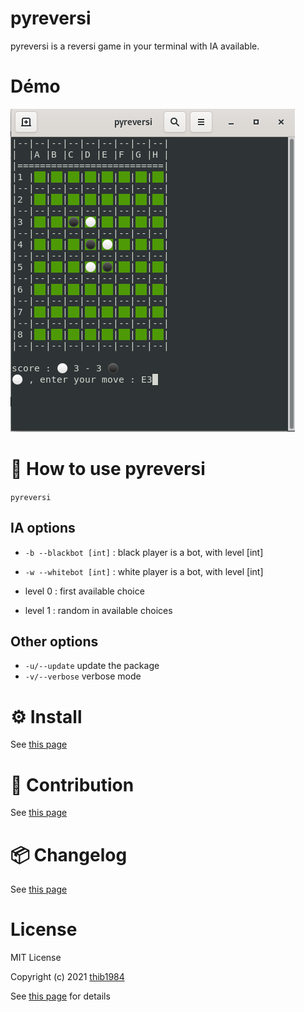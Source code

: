 # pyreversi

pyreversi is a reversi game in your terminal with IA available.

# Démo

![image](./demo_01.png)


# 🚀 How to use **pyreversi**

``pyreversi``

## IA options

- ``-b --blackbot [int]`` : black player is a bot, with level [int]
- ``-w --whitebot [int]`` : white player is a bot, with level [int]

- level 0 : first available choice
- level 1 : random in available choices

## Other options

- ``-u/--update`` update the package
- ``-v/--verbose`` verbose mode

# ⚙️ Install

See [this page](INSTALL.md)

# :construction_worker: Contribution

See [this page](CONTRIBUTING.md)

# :package: Changelog

See [this page](CHANGELOG.md)


# License

MIT License

Copyright (c) 2021 [thib1984](https://github.com/thib1984)

See [this page](LICENSE.txt) for details
